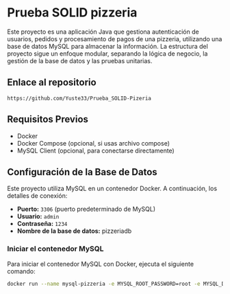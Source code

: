# Prueba SOLID pizzeria

Este proyecto es una aplicación Java que gestiona autenticación de usuarios, pedidos y procesamiento de pagos de una pizzeria, 
utilizando una base de datos MySQL para almacenar la información. La estructura del proyecto sigue un enfoque modular, 
separando la lógica de negocio, la gestión de la base de datos y las pruebas unitarias.


## Enlace al repositorio

```
https://github.com/Yuste33/Prueba_SOLID-Pizeria
```



## Requisitos Previos

- Docker
- Docker Compose (opcional, si usas archivo compose)
- MySQL Client (opcional, para conectarse directamente)

## Configuración de la Base de Datos

Este proyecto utiliza MySQL en un contenedor Docker. A continuación, los detalles de conexión:

- **Puerto:** `3306` (puerto predeterminado de MySQL)
- **Usuario:** `admin`
- **Contraseña:** `1234`
- **Nombre de la base de datos:** pizzeriadb

### Iniciar el contenedor MySQL

Para iniciar el contenedor MySQL con Docker, ejecuta el siguiente comando:

```bash
docker run --name mysql-pizzeria -e MYSQL_ROOT_PASSWORD=root -e MYSQL_DATABASE=pizzadb -p 3306:3306 -d mysql:8
